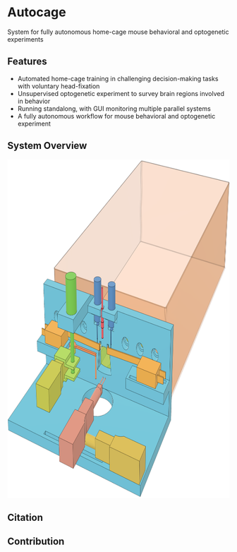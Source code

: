 # Autocage
System for fully autonomous home-cage mouse behavioral and optogenetic experiments
## Features
- Automated home-cage training in challenging decision-making tasks with voluntary head-fixation
- Unsupervised optogenetic experiment to survey brain regions involved in behavior
- Running standalong, with GUI monitoring multiple parallel systems
- A fully autonomous workflow for mouse behavioral and optogenetic experiment

## System Overview
<img src="https://github.com/NuoLiLabBCM/Autocage/blob/master/Design%20files/Assemble%20v42.png" width="1024" height="768" />

## Citation

## Contribution
